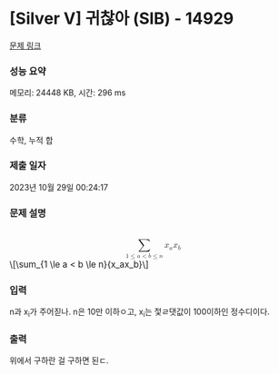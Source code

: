 # [Silver V] 귀찮아 (SIB) - 14929 

[문제 링크](https://www.acmicpc.net/problem/14929) 

### 성능 요약

메모리: 24448 KB, 시간: 296 ms

### 분류

수학, 누적 합

### 제출 일자

2023년 10월 29일 00:24:17

### 문제 설명

<p><mjx-container class="MathJax" jax="CHTML" display="true" style="font-size: 109%; position: relative;"> <mjx-math display="true" class="MJX-TEX" aria-hidden="true" style="margin-left: 0px; margin-right: 0px;"><mjx-munder><mjx-row><mjx-base style="padding-left: 0.831em;"><mjx-mo class="mjx-lop"><mjx-c class="mjx-c2211 TEX-S2"></mjx-c></mjx-mo></mjx-base></mjx-row><mjx-row><mjx-under style="padding-top: 0.167em;"><mjx-texatom size="s" texclass="ORD"><mjx-mn class="mjx-n"><mjx-c class="mjx-c31"></mjx-c></mjx-mn><mjx-mo class="mjx-n"><mjx-c class="mjx-c2264"></mjx-c></mjx-mo><mjx-mi class="mjx-i"><mjx-c class="mjx-c1D44E TEX-I"></mjx-c></mjx-mi><mjx-mo class="mjx-n"><mjx-c class="mjx-c3C"></mjx-c></mjx-mo><mjx-mi class="mjx-i"><mjx-c class="mjx-c1D44F TEX-I"></mjx-c></mjx-mi><mjx-mo class="mjx-n"><mjx-c class="mjx-c2264"></mjx-c></mjx-mo><mjx-mi class="mjx-i"><mjx-c class="mjx-c1D45B TEX-I"></mjx-c></mjx-mi></mjx-texatom></mjx-under></mjx-row></mjx-munder><mjx-texatom space="2" texclass="ORD"><mjx-msub><mjx-mi class="mjx-i"><mjx-c class="mjx-c1D465 TEX-I"></mjx-c></mjx-mi><mjx-script style="vertical-align: -0.15em;"><mjx-mi class="mjx-i" size="s"><mjx-c class="mjx-c1D44E TEX-I"></mjx-c></mjx-mi></mjx-script></mjx-msub><mjx-msub><mjx-mi class="mjx-i"><mjx-c class="mjx-c1D465 TEX-I"></mjx-c></mjx-mi><mjx-script style="vertical-align: -0.15em;"><mjx-mi class="mjx-i" size="s"><mjx-c class="mjx-c1D44F TEX-I"></mjx-c></mjx-mi></mjx-script></mjx-msub></mjx-texatom></mjx-math><mjx-assistive-mml unselectable="on" display="block"><math xmlns="http://www.w3.org/1998/Math/MathML" display="block"><munder><mo data-mjx-texclass="OP">∑</mo><mrow data-mjx-texclass="ORD"><mn>1</mn><mo>≤</mo><mi>a</mi><mo><</mo><mi>b</mi><mo>≤</mo><mi>n</mi></mrow></munder><mrow data-mjx-texclass="ORD"><msub><mi>x</mi><mi>a</mi></msub><msub><mi>x</mi><mi>b</mi></msub></mrow></math></mjx-assistive-mml><span aria-hidden="true" class="no-mathjax mjx-copytext">\[\sum_{1 \le a < b \le n}{x_ax_b}\]</span> </mjx-container></p>

### 입력 

 <p>n과 x<sub>i</sub>가 주어짇나. n은 10만 이하ㅇ고, x<sub>i</sub>는 젗ㄹ댓값이 100이하인 정수디이다.</p>

### 출력 

 <p>위에서 구하란 걸 구하면 된ㄷ.</p>

